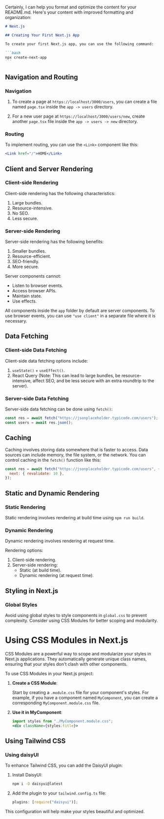 Certainly, I can help you format and optimize the content for your README.md. Here's your content with improved formatting and organization:

````markdown
# Next.js

## Creating Your First Next.js App

To create your first Next.js app, you can use the following command:

```bash
npx create-next-app
```
````

## Navigation and Routing

### Navigation

1. To create a page at `https://localhost/3000/users`, you can create a file named `page.tsx` inside the `app -> users` directory.

2. For a new user page at `https://localhost/3000/users/new`, create another `page.tsx` file inside the `app -> users -> new` directory.

### Routing

To implement routing, you can use the `<Link>` component like this:

```jsx
<Link href="/">HOME</Link>
```

## Client and Server Rendering

### Client-side Rendering

Client-side rendering has the following characteristics:

1. Large bundles.
2. Resource-intensive.
3. No SEO.
4. Less secure.

### Server-side Rendering

Server-side rendering has the following benefits:

1. Smaller bundles.
2. Resource-efficient.
3. SEO-friendly.
4. More secure.

Server components cannot:

- Listen to browser events.
- Access browser APIs.
- Maintain state.
- Use effects.

All components inside the `app` folder by default are server components. To use browser events, you can use `"use client"` in a separate file where it is necessary.

## Data Fetching

### Client-side Data Fetching

Client-side data fetching options include:

1. `useState()` + `useEffect()`.
2. React Query (Note: This can lead to large bundles, be resource-intensive, affect SEO, and be less secure with an extra roundtrip to the server).

### Server-side Data Fetching

Server-side data fetching can be done using `fetch()`:

```javascript
const res = await fetch("https://jsonplaceholder.typicode.com/users");
const users = await res.json();
```

## Caching

Caching involves storing data somewhere that is faster to access. Data sources can include memory, the file system, or the network. You can control caching in the `fetch()` function like this:

```javascript
const res = await fetch("https://jsonplaceholder.typicode.com/users", {
  next: { revalidate: 10 },
});
```

## Static and Dynamic Rendering

### Static Rendering

Static rendering involves rendering at build time using `npm run build`.

### Dynamic Rendering

Dynamic rendering involves rendering at request time.

Rendering options:

1. Client-side rendering.
2. Server-side rendering:
   - Static (at build time).
   - Dynamic rendering (at request time).

## Styling in Next.js

### Global Styles

Avoid using global styles to style components in `global.css` to prevent complexity. Consider using CSS Modules for better scoping and modularity.

# Using CSS Modules in Next.js

CSS Modules are a powerful way to scope and modularize your styles in Next.js applications. They automatically generate unique class names, ensuring that your styles don't clash with other components.

To use CSS Modules in your Next.js project:

1. **Create a CSS Module**:

   Start by creating a `.module.css` file for your component's styles. For example, if you have a component named `MyComponent`, you can create a corresponding `MyComponent.module.css` file.

2. **Use it in MyComponent**:

   ```jsx
   import styles from "./MyComponent.module.css";
   <div className={styles.title}>
   ```

## Using Tailwind CSS

### Using daisyUI

To enhance Tailwind CSS, you can add the DaisyUI plugin:

1. Install DaisyUI:

   ```bash
   npm i -D daisyui@latest
   ```

2. Add the plugin to your `tailwind.config.ts` file:

   ```javascript
   plugins: [require("daisyui")];
   ```

This configuration will help make your styles beautiful and optimized.

```

```
